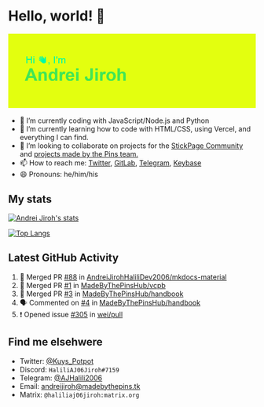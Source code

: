 # Hello, world! 👋

![](https://raw.githubusercontent.com/AndreiJirohHaliliDev2006/AndreiJirohHaliliDev2006/master/header.png)

- 🔭 I’m currently coding with JavaScript/Node.js and Python
- 🌱 I’m currently learning how to code with HTML/CSS, using Vercel, and everything I can find.
- 👯 I’m looking to collaborate on projects for the [StickPage Community](https://github.com/StickPage-Community) and [projects made by the Pins team.](https://github.com/MadeByThePinsHub)
- 📫 How to reach me: [Twitter](https://twitter.com/Kuys_Potpot), [GitLab](https://www.gitlab.com/AndreiJirohHaliliDev2006), [Telegram](https://t.me/AJHalili2006), [Keybase](https://keybase.io/ajhalilidev06)
- 😄 Pronouns: he/him/his

## My stats

[![Andrei Jiroh's stats](https://gh-readme-stats-thepinsteam.vercel.app/api?username=AndreiJirohHaliliDev2006&count_private=true&include_all_commits=true)](https://github.com/anuraghazra/github-readme-stats)

[![Top Langs](https://gh-readme-stats-thepinsteam.vercel.app/api/top-langs/?username=AndreiJirohHaliliDev2006&layout=compact)](https://github.com/anuraghazra/github-readme-stats)

## Latest GitHub Activity

<!--START_SECTION:activity-->
1. 🎉 Merged PR [#88](https://github.com/AndreiJirohHaliliDev2006/mkdocs-material/pull/88) in [AndreiJirohHaliliDev2006/mkdocs-material](https://github.com/AndreiJirohHaliliDev2006/mkdocs-material)
2. 🎉 Merged PR [#1](https://github.com/MadeByThePinsHub/vcpb/pull/1) in [MadeByThePinsHub/vcpb](https://github.com/MadeByThePinsHub/vcpb)
3. 🎉 Merged PR [#3](https://github.com/MadeByThePinsHub/handbook/pull/3) in [MadeByThePinsHub/handbook](https://github.com/MadeByThePinsHub/handbook)
4. 🗣 Commented on [#4](https://github.com/MadeByThePinsHub/handbook/issues/4) in [MadeByThePinsHub/handbook](https://github.com/MadeByThePinsHub/handbook)
5. ❗️ Opened issue [#305](https://github.com/wei/pull/issues/305) in [wei/pull](https://github.com/wei/pull)
<!--END_SECTION:activity-->

## Find me elsehwere

* Twitter: [@Kuys_Potpot](https://twitter.com)
* Discord: `HaliliAJ06Jiroh#7159`
* Telegram: [@AJHalili2006](https://telegram.dog/AJHalili2006)
* Email: <andreijiroh@madebythepins.tk>
* Matrix: `@haliliaj06jiroh:matrix.org`
